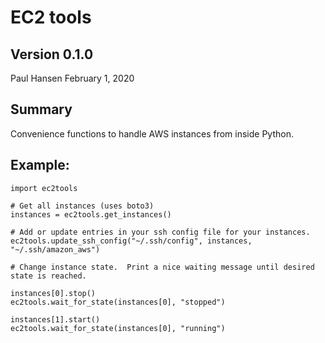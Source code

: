 # EC2 tools
## Version 0.1.0

Paul Hansen 
February 1, 2020

## Summary

Convenience functions to handle AWS instances from inside Python.

## Example:

```
import ec2tools

# Get all instances (uses boto3)
instances = ec2tools.get_instances()

# Add or update entries in your ssh config file for your instances.
ec2tools.update_ssh_config("~/.ssh/config", instances, "~/.ssh/amazon_aws")

# Change instance state.  Print a nice waiting message until desired state is reached.

instances[0].stop()
ec2tools.wait_for_state(instances[0], "stopped")

instances[1].start()
ec2tools.wait_for_state(instances[0], "running")
```


